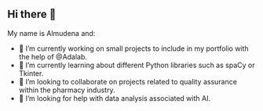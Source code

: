 ## Hi there 👋 
My name is Almudena and: 
- 🔭 I’m currently working on small projects to include in my portfolio with the help of @Adalab.
- 🌱 I’m currently learning about different Python libraries such as spaCy or Tkinter.
- 👯 I’m looking to collaborate on projects related to quality assurance within the pharmacy industry.
- 🤔 I’m looking for help with data analysis associated with AI.

